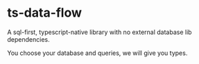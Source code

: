 # ts-data-flow

A sql-first, typescript-native library with no external database lib dependencies.

You choose your database and queries, we will give you types.
